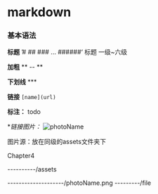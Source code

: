 # markdown

### 基本语法

**标题** ’#  ##  ###  ... ######‘  标题 一级~六级

**加粗**     ** -- ** 

**下划线**     ***

**链接**   `` [name](url) ``

**标注：** todo



**链接图片：*   ![photoName](./assets/photoName.png)

图片源：放在同级的assets文件夹下

Chapter4

----------/assets

--------------------/photoName.png
---------/file

